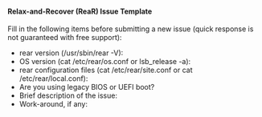 #### Relax-and-Recover (ReaR) Issue Template

Fill in the following items before submitting a new issue
(quick response is not guaranteed with free support):

* rear version (/usr/sbin/rear -V):
* OS version (cat /etc/rear/os.conf or lsb_release -a):
* rear configuration files (cat /etc/rear/site.conf or cat /etc/rear/local.conf):
* Are you using legacy BIOS or UEFI boot?
* Brief description of the issue:
* Work-around, if any:
